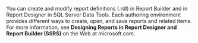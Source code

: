You can create and modify report definitions \(.rdl\) in Report Builder and in Report Designer in SQL Server Data Tools. Each authoring environment provides different ways to create, open, and save reports and related items. For more information, see **Designing Reports in Report Designer and Report Builder \(SSRS\)** on the Web at microsoft.com.
